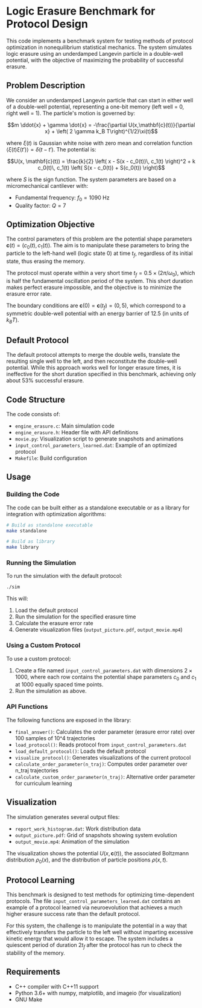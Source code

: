 # Logic Erasure Benchmark for Protocol Design

This code implements a benchmark system for testing methods of protocol optimization in nonequilibrium statistical mechanics. The system simulates logic erasure using an underdamped Langevin particle in a double-well potential, with the objective of maximizing the probability of successful erasure.

## Problem Description

We consider an underdamped Langevin particle that can start in either well of a double-well potential, representing a one-bit memory (left well = 0, right well = 1). The particle's motion is governed by:

$$m \ddot{x} + \gamma \dot{x} = -\frac{\partial U(x,\mathbf{c}(t))}{\partial x} + \left( 2 \gamma k_B T\right)^{1/2}\xi(t)$$

where $\xi(t)$ is Gaussian white noise with zero mean and correlation function $\langle\xi(t) \xi(t')\rangle = \delta(t-t')$. The potential is:

$$U(x, \mathbf{c}(t)) = \frac{k}{2} \left( x - S(x - c_0(t))\, c_1(t) \right)^2 + k c_0(t)\, c_1(t) \left( S(x - c_0(t)) + S(c_0(t)) \right)$$

where $S$ is the sign function. The system parameters are based on a micromechanical cantilever with:
- Fundamental frequency: $f_0 = 1090$ Hz
- Quality factor: $Q = 7$

## Optimization Objective

The control parameters of this problem are the potential shape parameters $\mathbf{c}(t) = (c_0(t), c_1(t))$. The aim is to manipulate these parameters to bring the particle to the left-hand well (logic state 0) at time $t_f$, regardless of its initial state, thus erasing the memory.

The protocol must operate within a very short time $t_f = 0.5 \times (2\pi/\omega_0)$, which is half the fundamental oscillation period of the system. This short duration makes perfect erasure impossible, and the objective is to minimize the erasure error rate.

The boundary conditions are $\mathbf{c}(0) = \mathbf{c}(t_f) = (0, 5)$, which correspond to a symmetric double-well potential with an energy barrier of $12.5$ (in units of $k_B T$).

## Default Protocol

The default protocol attempts to merge the double wells, translate the resulting single well to the left, and then reconstitute the double-well potential. While this approach works well for longer erasure times, it is ineffective for the short duration specified in this benchmark, achieving only about 53% successful erasure.

## Code Structure

The code consists of:
- `engine_erasure.c`: Main simulation code
- `engine_erasure.h`: Header file with API definitions
- `movie.py`: Visualization script to generate snapshots and animations
- `input_control_parameters_learned.dat`: Example of an optimized protocol
- `Makefile`: Build configuration

## Usage

### Building the Code

The code can be built either as a standalone executable or as a library for integration with optimization algorithms:

```bash
# Build as standalone executable
make standalone

# Build as library
make library
```

### Running the Simulation

To run the simulation with the default protocol:

```bash
./sim
```

This will:
1. Load the default protocol
2. Run the simulation for the specified erasure time
3. Calculate the erasure error rate
4. Generate visualization files (`output_picture.pdf`, `output_movie.mp4`)

### Using a Custom Protocol

To use a custom protocol:
1. Create a file named `input_control_parameters.dat` with dimensions $2 \times 1000$, where each row contains the potential shape parameters $c_0$ and $c_1$ at 1000 equally spaced time points.
2. Run the simulation as above.

### API Functions

The following functions are exposed in the library:

- `final_answer()`: Calculates the order parameter (erasure error rate) over 100 samples of 10^4 trajectories
- `load_protocol()`: Reads protocol from `input_control_parameters.dat`
- `load_default_protocol()`: Loads the default protocol
- `visualize_protocol()`: Generates visualizations of the current protocol
- `calculate_order_parameter(n_traj)`: Computes order parameter over n_traj trajectories
- `calculate_custom_order_parameter(n_traj)`: Alternative order parameter for curriculum learning

## Visualization

The simulation generates several output files:

- `report_work_histogram.dat`: Work distribution data
- `output_picture.pdf`: Grid of snapshots showing system evolution
- `output_movie.mp4`: Animation of the simulation

The visualization shows the potential $U(x,\mathbf{c}(t))$, the associated Boltzmann distribution $\rho_0(x)$, and the distribution of particle positions $\rho(x,t)$.

## Protocol Learning

This benchmark is designed to test methods for optimizing time-dependent protocols. The file `input_control_parameters_learned.dat` contains an example of a protocol learned via neuroevolution that achieves a much higher erasure success rate than the default protocol.

For this system, the challenge is to manipulate the potential in a way that effectively transfers the particle to the left well without imparting excessive kinetic energy that would allow it to escape. The system includes a quiescent period of duration $2t_f$ after the protocol has run to check the stability of the memory.

## Requirements

- C++ compiler with C++11 support
- Python 3.6+ with numpy, matplotlib, and imageio (for visualization)
- GNU Make
